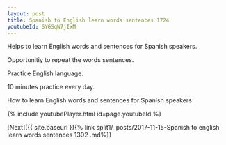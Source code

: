 ```yaml
---
layout: post
title: Spanish to English learn words sentences 1724 
youtubeId: SYGSqW7jIxM
---
```

 
 
Helps to learn English words and sentences for Spanish speakers.

Opportunitiy to repeat the words sentences. 

Practice English language. 
 
10 minutes practice every day. 
 
How to learn English words and sentences for Spanish speakers 
 
{% include youtubePlayer.html id=page.youtubeId %}
 
 
[Next]({{ site.baseurl }}{% link  split1/_posts/2017-11-15-Spanish to english learn words sentences 1302 .md%})
 
